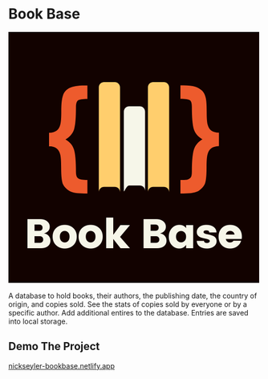 # Book Base

![Book Base](./img/BookBase.png)

A database to hold books, their authors, the publishing date,
the country of origin, and copies sold. See the stats of copies sold by everyone or
by a specific author. Add additional entires to the database.
Entries are saved into local storage.

## Demo The Project
[nickseyler-bookbase.netlify.app](nickseyler-bookbase.netlify.app)
